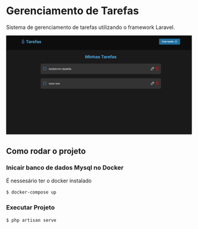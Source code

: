 # Gerenciamento de Tarefas

Sistema de gerenciamento de tarefas utilizando o framework Laravel.

![GitHub Logo](print.png)

## Como rodar o projeto

### Inicair banco de dados Mysql no Docker

É nessesário ter o docker instalado

```bash
$ docker-compose up
```

### Executar Projeto

```bash
$ php artisan serve
```
